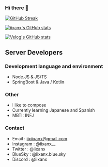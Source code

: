 ### Hi there 👋

[![GitHub Streak](https://streak-stats.demolab.com?user=iixanx&theme=prussian&hide_border=true&date_format=M%20j%5B%2C%20Y%5D&card_width=700)](https://git.io/streak-stats)

[![iixanx's GitHub stats](https://github-readme-stats.vercel.app/api?username=iixanx&theme=tokyonight)](https://github.com/anuraghazra/github-readme-stats)

[![Velog's GitHub stats](https://velog-readme-stats.vercel.app/api?name=iixanx)](https://github.com/eungyeole/velog-readme-stats)

## Server Developers

### Development language and environment
  - Node.JS & JS/TS
  - SpringBoot & Java / Kotlin

### Other
  - I like to compose
  - Currently learning Japanese and Spanish
  - MBTI: INFJ

### Contact
  - Email : iixiixanx@gmail.com
  - Instagram : @iixanx__
  - Twitter : @iixanx
  - BlueSky : @iixanx.blue.sky
  - Discord : @iixanx
